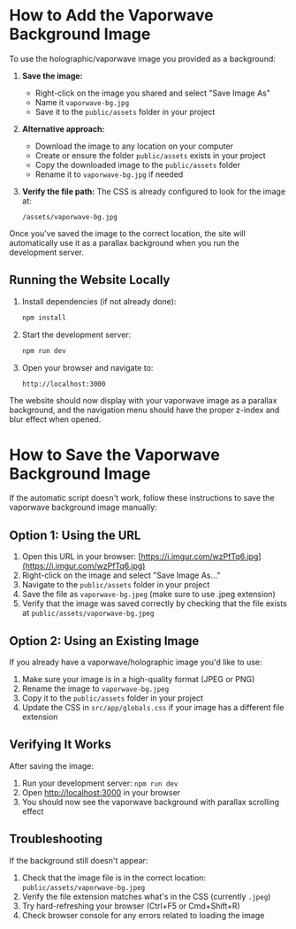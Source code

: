# How to Add the Vaporwave Background Image

To use the holographic/vaporwave image you provided as a background:

1. **Save the image:**
   - Right-click on the image you shared and select "Save Image As"
   - Name it `vaporwave-bg.jpg`
   - Save it to the `public/assets` folder in your project

2. **Alternative approach:**
   - Download the image to any location on your computer
   - Create or ensure the folder `public/assets` exists in your project
   - Copy the downloaded image to the `public/assets` folder
   - Rename it to `vaporwave-bg.jpg` if needed

3. **Verify the file path:**
   The CSS is already configured to look for the image at:
   ```
   /assets/vaporwave-bg.jpg
   ```

Once you've saved the image to the correct location, the site will automatically use it as a parallax background when you run the development server.

## Running the Website Locally

1. Install dependencies (if not already done):
   ```bash
   npm install
   ```

2. Start the development server:
   ```bash
   npm run dev
   ```

3. Open your browser and navigate to:
   ```
   http://localhost:3000
   ```

The website should now display with your vaporwave image as a parallax background, and the navigation menu should have the proper z-index and blur effect when opened.

# How to Save the Vaporwave Background Image

If the automatic script doesn't work, follow these instructions to save the vaporwave background image manually:

## Option 1: Using the URL

1. Open this URL in your browser: [https://i.imgur.com/wzPfTq6.jpg](https://i.imgur.com/wzPfTq6.jpg)
2. Right-click on the image and select "Save Image As..."
3. Navigate to the `public/assets` folder in your project
4. Save the file as `vaporwave-bg.jpeg` (make sure to use .jpeg extension)
5. Verify that the image was saved correctly by checking that the file exists at `public/assets/vaporwave-bg.jpeg`

## Option 2: Using an Existing Image

If you already have a vaporwave/holographic image you'd like to use:

1. Make sure your image is in a high-quality format (JPEG or PNG)
2. Rename the image to `vaporwave-bg.jpeg`
3. Copy it to the `public/assets` folder in your project
4. Update the CSS in `src/app/globals.css` if your image has a different file extension

## Verifying It Works

After saving the image:

1. Run your development server: `npm run dev`
2. Open [http://localhost:3000](http://localhost:3000) in your browser
3. You should now see the vaporwave background with parallax scrolling effect

## Troubleshooting

If the background still doesn't appear:

1. Check that the image file is in the correct location: `public/assets/vaporwave-bg.jpeg`
2. Verify the file extension matches what's in the CSS (currently `.jpeg`)
3. Try hard-refreshing your browser (Ctrl+F5 or Cmd+Shift+R)
4. Check browser console for any errors related to loading the image 